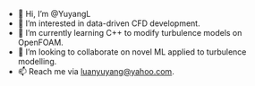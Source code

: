 - 👋 Hi, I’m @YuyangL
- 👀 I’m interested in data-driven CFD development.
- 🌱 I’m currently learning C++ to modify turbulence models on OpenFOAM.
- 💞️ I’m looking to collaborate on novel ML applied to turbulence modelling.
- 📫 Reach me via luanyuyang@yahoo.com.

<!---
YuyangL/YuyangL is a ✨ special ✨ repository because its `README.md` (this file) appears on your GitHub profile.
You can click the Preview link to take a look at your changes.
--->
